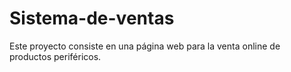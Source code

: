 # Sistema-de-ventas

Este proyecto consiste en una página web para la venta online de productos periféricos.
